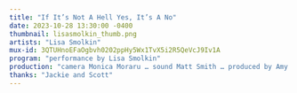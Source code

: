 ```yaml
---
title: "If It’s Not A Hell Yes, It’s A No"
date: 2023-10-28 13:30:00 -0400
thumbnail: lisasmolkin_thumb.png
artists: "Lisa Smolkin"
mux-id: 3QTUHnoEFaOgbvh0202ppHy5Wx1TvX5i2R5QeVcJ9Iv1A
program: "performance by Lisa Smolkin"
production: "camera Monica Moraru … sound Matt Smith … produced by Amy Lam and Oliver Husain … chat admin Robin Simpson … wall Cotey Pope … make-up Ryan King"
thanks: "Jackie and Scott"
---
```

